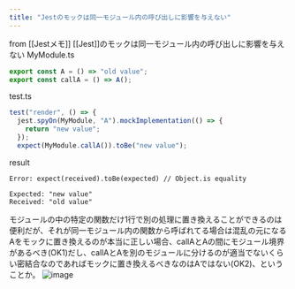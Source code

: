 ```yaml
---
title: "Jestのモックは同一モジュール内の呼び出しに影響を与えない"
---
```


from [[Jestメモ]]
[[Jest]]のモックは同一モジュール内の呼び出しに影響を与えない
MyModule.ts

```typescript
export const A = () => "old value";
export const callA = () => A();
```

test.ts

```typescript
test("render", () => {
  jest.spyOn(MyModule, "A").mockImplementation(() => {
    return "new value";
  });
  expect(MyModule.callA()).toBe("new value");
```

result

```
Error: expect(received).toBe(expected) // Object.is equality

Expected: "new value"
Received: "old value"
```


モジュールの中の特定の関数だけ1行で別の処理に置き換えることができるのは便利だが、それが同一モジュール内の関数から呼ばれてる場合は混乱の元になる
Aをモックに置き換えるのが本当に正しい場合、callAとAの間にモジュール境界があるべき(OK1)だし、callAとAを別のモジュールに分けるのが適当でないくらい密結合なのであればモックに置き換えるべきなのはAではない(OK2)、ということか。
![image](https://gyazo.com/14dc24bc22d734c03c4906a938f365b7/thumb/1000)

